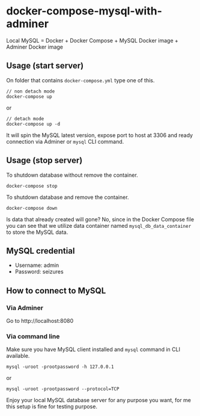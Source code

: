 # docker-compose-mysql-with-adminer
Local MySQL = Docker + Docker Compose + MySQL Docker image + Adminer Docker image

## Usage (start server)

On folder that contains `docker-compose.yml` type one of this.

```
// non detach mode
docker-compose up
```
or
```
// detach mode
docker-compose up -d
```

It will spin the MySQL latest version, expose port to host at 3306 and ready connection via Adminer or `mysql` CLI command.

## Usage (stop server)

To shutdown database without remove the container.

```
docker-compose stop
```

To shutdown database and remove the container.
```
docker-compose down
```

Is data that already created will gone? No, since in the Docker Compose file you can see that we utilize data container named `mysql_db_data_container` to store the MySQL data.

## MySQL credential

- Username: admin
- Password: seizures

## How to connect to MySQL

### Via Adminer
Go to http://localhost:8080

### Via command line
Make sure you have MySQL client installed and `mysql` command in CLI available.

```
mysql -uroot -prootpassword -h 127.0.0.1
```

or

```
mysql -uroot -prootpassword --protocol=TCP
```

Enjoy your local MySQL database server for any purpose you want, for me this setup is fine for testing purpose.
